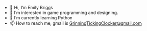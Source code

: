 - 👋 Hi, I’m Emily Briggs
- 👀 I’m interested in game programming and designing. 
- 🌱 I’m currently learning Python
- 📫 How to reach me, gmail is GrinningTickingClocker@gmail.com


